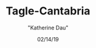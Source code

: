 ---
id: '6'
title: Tagle-Cantabria
date: 02/14/19
categories: '"Guadalupe"'
author: '"Katherine Dau"'
Lat: '43.42451'
Lng: "-4.076338"
description: 
permalink: "/places/6.html"
layout: post
---